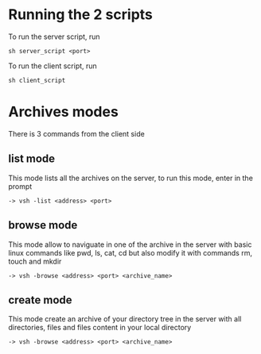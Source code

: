 # Running the 2 scripts

To run the server script, run 
```
sh server_script <port>
```

To run the client script, run 

```
sh client_script
```


# Archives modes 

There is 3 commands from the client side 

## list mode 

This mode lists all the archives on the server, to run this mode, enter in the prompt
```
-> vsh -list <address> <port>
```

## browse mode 

This mode allow to naviguate in one of the archive in the server with basic linux commands like pwd, ls, cat, cd but also modify it with commands rm, touch and mkdir

```
-> vsh -browse <address> <port> <archive_name>
```

## create mode 

This mode create an archive of your directory tree in the server with all directories, files and files content in your local directory

```
-> vsh -browse <address> <port> <archive_name>
```



